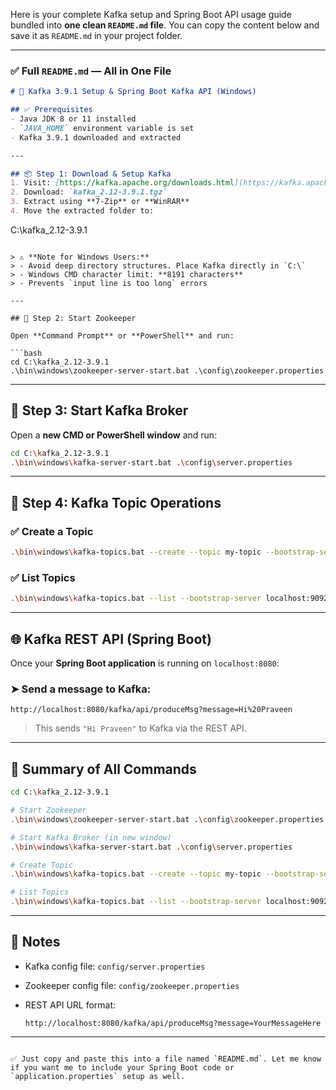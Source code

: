 Here is your complete Kafka setup and Spring Boot API usage guide bundled into **one clean `README.md` file**. You can copy the content below and save it as `README.md` in your project folder.

---

### ✅ Full `README.md` — All in One File

```markdown
# 🧰 Kafka 3.9.1 Setup & Spring Boot Kafka API (Windows)

## ✅ Prerequisites
- Java JDK 8 or 11 installed  
- `JAVA_HOME` environment variable is set  
- Kafka 3.9.1 downloaded and extracted  

---

## 📦 Step 1: Download & Setup Kafka
1. Visit: [https://kafka.apache.org/downloads.html](https://kafka.apache.org/downloads.html)  
2. Download: `kafka_2.12-3.9.1.tgz`  
3. Extract using **7-Zip** or **WinRAR**  
4. Move the extracted folder to:

```

C:\kafka\_2.12-3.9.1

````

> ⚠️ **Note for Windows Users:**
> - Avoid deep directory structures. Place Kafka directly in `C:\`  
> - Windows CMD character limit: **8191 characters**  
> - Prevents `input line is too long` errors  

---

## 🚀 Step 2: Start Zookeeper

Open **Command Prompt** or **PowerShell** and run:

```bash
cd C:\kafka_2.12-3.9.1
.\bin\windows\zookeeper-server-start.bat .\config\zookeeper.properties
````

---

## 🚀 Step 3: Start Kafka Broker

Open a **new CMD or PowerShell window** and run:

```bash
cd C:\kafka_2.12-3.9.1
.\bin\windows\kafka-server-start.bat .\config\server.properties
```

---

## 🧪 Step 4: Kafka Topic Operations

### ✅ Create a Topic

```bash
.\bin\windows\kafka-topics.bat --create --topic my-topic --bootstrap-server localhost:9092 --partitions 1 --replication-factor 1
```

### ✅ List Topics

```bash
.\bin\windows\kafka-topics.bat --list --bootstrap-server localhost:9092
```

---

## 🌐 Kafka REST API (Spring Boot)

Once your **Spring Boot application** is running on `localhost:8080`:

### ➤ Send a message to Kafka:

```http
http://localhost:8080/kafka/api/produceMsg?message=Hi%20Praveen
```

> This sends `"Hi Praveen"` to Kafka via the REST API.

---

## 🧾 Summary of All Commands

```bash
cd C:\kafka_2.12-3.9.1

# Start Zookeeper
.\bin\windows\zookeeper-server-start.bat .\config\zookeeper.properties

# Start Kafka Broker (in new window)
.\bin\windows\kafka-server-start.bat .\config\server.properties

# Create Topic
.\bin\windows\kafka-topics.bat --create --topic my-topic --bootstrap-server localhost:9092 --partitions 1 --replication-factor 1

# List Topics
.\bin\windows\kafka-topics.bat --list --bootstrap-server localhost:9092
```

---

## 📌 Notes

* Kafka config file: `config/server.properties`
* Zookeeper config file: `config/zookeeper.properties`
* REST API URL format:

  ```
  http://localhost:8080/kafka/api/produceMsg?message=YourMessageHere
  ```

---

```

✅ Just copy and paste this into a file named `README.md`. Let me know if you want me to include your Spring Boot code or `application.properties` setup as well.
```
